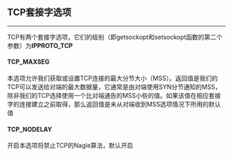 ## TCP套接字选项

-----

TCP有两个套接字选项，它们的级别（即getsockopt和setsockopt函数的第二个参数）为**IPPROTO_TCP**

#### TCP_MAXSEG

本选项允许我们获取或设置TCP连接的最大分节大小（MSS）。返回值是我们的TCP可以发送给对端的最大数据量，它通常是由对端使用SYN分节通知的MSS，除非我们的TCP选择使用一个比对端通告的MSS小些的值。如果该值在相应套接字的连接建立之前取得，那么返回值是未从对端收到MSS选项情况下所用的默认值

#### TCP_NODELAY

开启本选项将禁止TCP的Nagle算法，默认开启